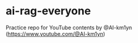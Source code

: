 # ai-rag-everyone
Practice repo for YouTube contents by @AI-km1yn (https://www.youtube.com/@AI-km1yn)
